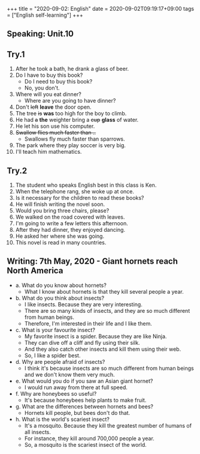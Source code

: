 +++
title =  "2020-09-02: English"
date = 2020-09-02T09:19:17+09:00
tags = ["English self-learning"]
+++

## Speaking: Unit.10

## Try.1

1. After he took a bath, he drank a glass of beer.
2. Do I have to buy this book?
    - Do I need to buy this book?
    - No, you don't.
3. Where will you eat dinner?
    - Where are you going to have dinner?
4. Don't ~~left~~ **leave** the door open.
5. The tree ~~is~~ **was** too high for the boy to climb.
6. He had ~~a~~ **the** weighter bring a ~~cup~~ **glass** of water.
7. He let his son use his computer.
8. ~~Swallow flies much faster than ..~~
    - Swallows fly much faster than sparrows.
9. The park where they play soccer is very big.
10. I'll teach him mathematics.

## Try.2

1. The student who speaks English best in this class is Ken.
2. When the telephone rang, she woke up at once.
3. Is it necessary for the children to read these books? 
4. He will finish writing the novel soon.  
5. Would you bring three chairs, please?
6. We walked on the road covered with leaves. 
7. I'm going to write a few letters this afternoon.
8. After they had dinner, they enjoyed dancing.
9. He asked her where she was going.
10. This novel is read in many countries.

## Writing: 7th May, 2020 - Giant hornets reach North America

* a. What do you know about hornets?
    - What I know about hornets is that they kill several people a year.
* b. What do you think about insects?
    - I like insects. Because they are very interesting.
    - There are so many kinds of insects, and they are so much different from human beings.
    - Therefore, I'm interested in their life and I like them.
* c. What is your favourite insect?
    - My favorite insect is a spider. Because they are like Ninja.
    - They can dive off a cliff and fly using their silk.
    - And they also catch other insects and kill them using their web.
    - So, I like a spider best.
* d. Why are people afraid of insects?
    - I think it's because insects are so much different from human beings and we don't know them very much.
* e. What would you do if you saw an Asian giant hornet?
    - I would run away from there at full speed.
* f. Why are honeybees so useful?
    - It's because honeybees help plants to make fruit.
* g. What are the differences between hornets and bees?
    - Hornets kill people, but bees don't do that.
* h. What is the world's scariest insect?
    - It's a mosquito. Because they kill the greatest number of humans of all insects.
    - For instance, they kill around 700,000 people a year.
    - So, a mosquito is the scariest insect of the world.

